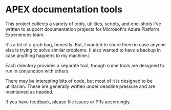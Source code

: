 # APEX documentation tools

This project collects a variety of tools, utilities, scripts, and one-shots I've written to support documentation projects for Microsoft's Azure Platform Experiences team.  

It's a bit of a grab bag, honestly.  But, I wanted to share them in case anyone else is trying to solve similar problems.  (I also wanted to have a backup in case anything happens to my machine.)

Each directory provides a separate tool, though some tools are designed to run in conjunction with others.

There may be interesting bits of code, but most of it is designed to be utilitarian.  These are generally written under deadline pressure and are maintained as needed.  

If you have feedback, please file issues or PRs accordingly.